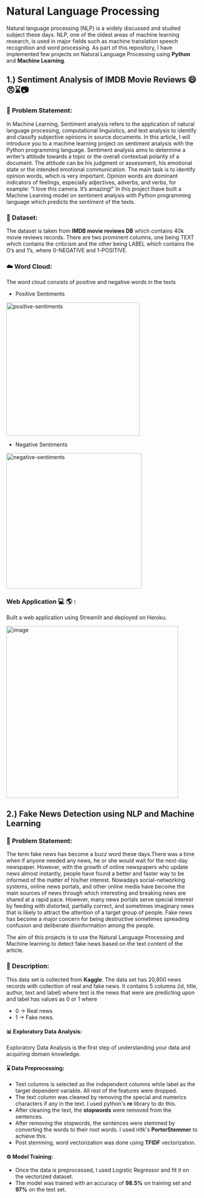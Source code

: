 # Natural Language Processing
Natural language processing (NLP) is a widely discussed and studied subject these days. 
NLP, one of the oldest areas of machine learning research, is used in major fields such as machine translation speech recognition and word processing. 
As part of this repository, I have implemented few projects on Natural Language Processing using **Python** and **Machine Learning**.

## 1.) Sentiment Analysis of IMDB Movie Reviews :smile::angry:⌛:camera:
### 🧭 Problem Statement:
In Machine Learning, Sentiment analysis refers to the application of natural language processing, computational linguistics, and text analysis to identify and classify subjective opinions in source documents. In this article, I will introduce you to a machine learning project on sentiment analysis with the Python programming language. Sentiment analysis aims to determine a writer’s attitude towards a topic or the overall contextual polarity of a document. The attitude can be his judgment or assessment, his emotional state or the intended emotional communication. The main task is to identify opinion words, which is very important. Opinion words are dominant indicators of feelings, especially adjectives, adverbs, and verbs, for example: “I love this camera. It’s amazing!”
In this project Ihave built a Machine Learning model on sentiment analysis with Python programming language which predicts the sentiment of the texts.

### 🧾 Dataset:
The dataset is taken from **IMDB movie reviews DB** which contains 40k movie reviews records. There are two prominent columns, one being TEXT which contains the criticism and the other being LABEL which contains the O’s and 1’s, where 0-NEGATIVE and 1-POSITIVE.

### :cloud: Word Cloud:
The word cloud consists of positive and negative words in the texts
* Positive Sentiments 
<img width="350" alt="positive-sentiments" src="https://user-images.githubusercontent.com/81012989/159269353-e922cbd2-b3dd-4e16-9d54-2817bbd10644.png">

* Negative Sentiments
<img width="355" alt="negative-sentiments" src="https://user-images.githubusercontent.com/81012989/159269374-5b99dc3a-0020-40d4-81a5-5f29aca929ac.png">

### Web Application :computer: :earth_americas: : 
Built a web application using Streamlit and deployed on Heroku.

<img width="451" alt="image" src="https://user-images.githubusercontent.com/81012989/159292592-756f3f43-b58c-4d1f-86d7-18faac38ee84.png">

## 2.) Fake News Detection using NLP and Machine Learning

### 🧭 Problem Statement:
The term fake news has become a buzz word these days.There was a time when if anyone needed any news, he or she would wait for the next-day newspaper. However, with the growth of online newspapers who update news almost instantly, people have found a better and faster way to be informed of the matter of his/her interest. Nowadays social-networking systems, online news portals, and other online media have become the main sources of news through which interesting and breaking news are shared at a rapid pace. However, many news portals serve special interest by feeding with distorted, partially correct, and sometimes imaginary news that is likely to attract the attention of a target group of people. Fake news has become a major concern for being destructive sometimes spreading confusion and deliberate disinformation among the people.

The aim of this projects is to use the Natural Language Processing and Machine learning to detect fake news based on the text content of the article.


### 🧾 Description:
This data set is collected from **Kaggle**. The data set has 20,800 news records with collection of real and fake news. It contains 5 columns (id, title, author, text and label) where text is the news that were are predicting upon and label has values as 0 or 1 where
* 0 -> Real news
* 1 -> Fake news.

#### 📊 Exploratory Data Analysis:
Exploratory Data Analysis is the first step of understanding your data and acquiring domain knowledge.

#### ⌛ Data Preprocessing:
* Text columns is selected as the independent columns while label as the target dependent variable. All rest of the features were dropped.
* The text column was cleaned by removing the special and numerics characters if any in the text. I used python's **re** library to do this.
* After cleaning the text, the **stopwords** were removed from the sentences.
* After removing the stopwords, the sentences were stemmed by converting the words to their root words. I used nltk's **PorterStemmer** to achieve this.
* Post stemming, word vectorization was done using **TFIDF** vectorization.

#### ⚙ Model Training:
* Once the data is preprocessed, I used Logistic Regressor and fit it on the vectorized dataset.
* The model was trained with an accuracy of **98.5%** on training set and **97%** on the test set.


